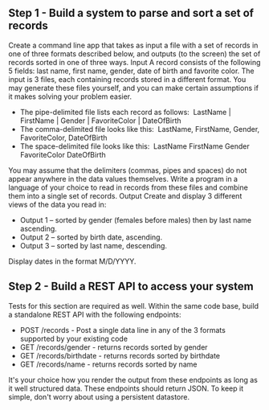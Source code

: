 ## Step 1 - Build a system to parse and sort a set of records
Create a command line app that takes as input a file with a set of records in one of three formats
described below, and outputs (to the screen) the set of records sorted in one of three ways.
Input
A record consists of the following 5 fields: last name, first name, gender, date of birth and favorite
color. The input is 3 files, each containing records stored in a different format. You may generate
these files yourself, and you can make certain assumptions if it makes solving your problem easier.

- The pipe-delimited file lists each record as follows: 
LastName | FirstName | Gender | FavoriteColor | DateOfBirth
- The comma-delimited file looks like this: 
LastName, FirstName, Gender, FavoriteColor, DateOfBirth
- The space-delimited file looks like this: 
LastName FirstName Gender FavoriteColor DateOfBirth

You may assume that the delimiters (commas, pipes and spaces) do not appear anywhere in the
data values themselves. Write a program in a language of your choice to read in records from these
files and combine them into a single set of records.
Output
Create and display 3 different views of the data you read in:

- Output 1 – sorted by gender (females before males) then by last name ascending.
- Output 2 – sorted by birth date, ascending.
- Output 3 – sorted by last name, descending.

Display dates in the format M/D/YYYY.

## Step 2 - Build a REST API to access your system
Tests for this section are required as well.
Within the same code base, build a standalone REST API with the following endpoints:

- POST /records - Post a single data line in any of the 3 formats supported by your existing code
- GET /records/gender - returns records sorted by gender
- GET /records/birthdate - returns records sorted by birthdate
- GET /records/name - returns records sorted by name

It's your choice how you render the output from these endpoints as long as it well structured data.
These endpoints should return JSON.
To keep it simple, don't worry about using a persistent datastore.